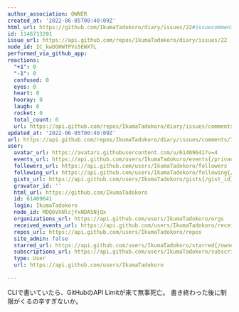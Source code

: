 ```yaml
---
author_association: OWNER
created_at: '2022-06-05T00:40:09Z'
html_url: https://github.com/IkumaTadokoro/diary/issues/22#issuecomment-1146713291
id: 1146713291
issue_url: https://api.github.com/repos/IkumaTadokoro/diary/issues/22
node_id: IC_kwDOHWTPVs5EWXTL
performed_via_github_app: 
reactions:
  "+1": 0
  "-1": 0
  confused: 0
  eyes: 0
  heart: 0
  hooray: 0
  laugh: 0
  rocket: 0
  total_count: 0
  url: https://api.github.com/repos/IkumaTadokoro/diary/issues/comments/1146713291/reactions
updated_at: '2022-06-05T00:40:09Z'
url: https://api.github.com/repos/IkumaTadokoro/diary/issues/comments/1146713291
user:
  avatar_url: https://avatars.githubusercontent.com/u/61409641?v=4
  events_url: https://api.github.com/users/IkumaTadokoro/events{/privacy}
  followers_url: https://api.github.com/users/IkumaTadokoro/followers
  following_url: https://api.github.com/users/IkumaTadokoro/following{/other_user}
  gists_url: https://api.github.com/users/IkumaTadokoro/gists{/gist_id}
  gravatar_id: ''
  html_url: https://github.com/IkumaTadokoro
  id: 61409641
  login: IkumaTadokoro
  node_id: MDQ6VXNlcjYxNDA5NjQx
  organizations_url: https://api.github.com/users/IkumaTadokoro/orgs
  received_events_url: https://api.github.com/users/IkumaTadokoro/received_events
  repos_url: https://api.github.com/users/IkumaTadokoro/repos
  site_admin: false
  starred_url: https://api.github.com/users/IkumaTadokoro/starred{/owner}{/repo}
  subscriptions_url: https://api.github.com/users/IkumaTadokoro/subscriptions
  type: User
  url: https://api.github.com/users/IkumaTadokoro

---
```

CLIで書いていたら、GitHubのAPI Limitが来て無事死亡。
書き終わった後に制限がくるの辛すぎないか。